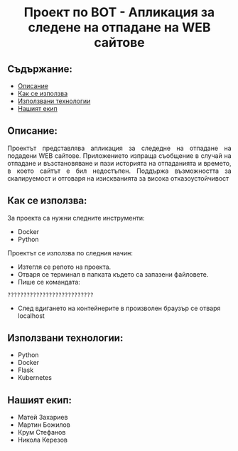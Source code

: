 <h1 align="center">
  Проект по ВОТ - Апликация за следене на отпадане на WEB сайтове
</h1>

## Съдържание:
* [Описание](#opisanie)
* [Как се използва](#howToUseIt)
* [Използвани технологии](#techs)
* [Нашият екип](#team)

<a name="opisanie"/>

## Описание:
<p align="justify"> Проектът представлява апликация за следедне на отпадане на подадени WEB сайтове. Приложението изпраща съобщение в случай на отпадане и възстановяване и пази историята на отпаданията и времето, в което сайтът е бил недостъпен. Поддържа възможността за скалируемост и отговаря на изискванията за висока отказоустойчивост</p>

<a name="howToUseIt"/>

## Как се използва:  

<p align="justify"> За проекта са нужни следните инструменти: </p>

- Docker
- Python

<p align="justify"> Проектът се използва по следния начин: </p>

- Изтегля се репото на проекта.
- Отваря се терминал в папката където са запазени файловете.
- Пише се командата:
```
???????????????????????????
```
- След вдигането на контейнерите в произволен браузър се отваря localhost


<a name="techs"/>

## Използвани технологии:
- Python
- Docker
- Flask
- Kubernetes


<a name="team"/>

## Нашият екип:
- Матей Захариев
- Мартин Божилов
- Крум Стефанов 
- Никола Керезов
